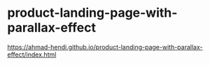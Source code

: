 # product-landing-page-with-parallax-effect

https://ahmad-hendi.github.io/product-landing-page-with-parallax-effect/index.html
